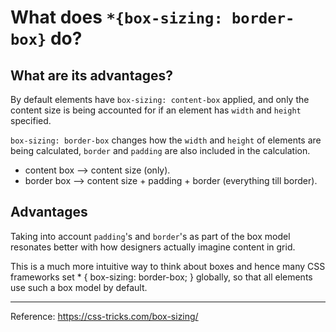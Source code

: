 # What does `*{box-sizing: border-box}` do?

## What are its advantages?
By default elements have `box-sizing: content-box` applied, and only the content size is being accounted for if an element has `width` and `height` specified.

`box-sizing: border-box` changes how the `width` and `height` of elements are being calculated, `border` and `padding` are also included in the calculation.

- content box --> content size (only).
- border box --> content size + padding + border (everything till border).

## Advantages
Taking into account `padding`'s and `border`'s as part of the box model resonates better with how designers actually imagine content in grid.

This is a much more intuitive way to think about boxes and hence many CSS frameworks set * { box-sizing: border-box; } globally, so that all elements use such a box model by default.

----

Reference: https://css-tricks.com/box-sizing/